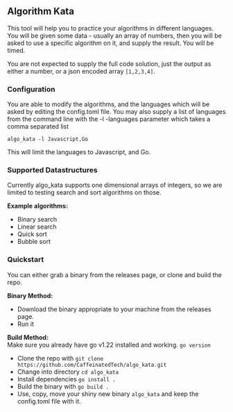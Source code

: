 ## Algorithm Kata
This tool will help you to practice your algorithms in different languages.
You will be given some data - usually an array of numbers, then you will be asked
to use a specific algorithm on it, and supply the result.  You will be timed.

You are not expected to supply the full code solution, just the output as either
a number, or a json encoded array `[1,2,3,4]`.

### Configuration
You are able to modify the algorithms, and the languages which will be asked
by editing the config.toml file.
You may also supply a list of languages from the command line with the
-l -languages parameter which takes a comma separated list

`algo_kata -l Javascript,Go`

This will limit the languages to Javascript, and Go.

### Supported Datastructures
Currently algo_kata supports one dimensional arrays of integers,
so we are limited to testing search and sort algorithms on those.

**Example algorithms:**  
* Binary search
* Linear search
* Quick sort
* Bubble sort

### Quickstart
You can either grab a binary from the releases page, or clone and build the repo.

**Binary Method:**  
* Download the binary appropriate to your machine from the releases page.
* Run it

**Build Method:**  
Make sure you already have go v1.22 installed and working. `go version`  
* Clone the repo with `git clone https://github.com/CaffeinatedTech/algo_kata.git`
* Change into directory `cd algo_kata`
* Install dependencies `go install .`
* Build the binary with `go build .`
* Use, copy, move your shiny new binary `algo_kata` and keep the config.toml file with it.
